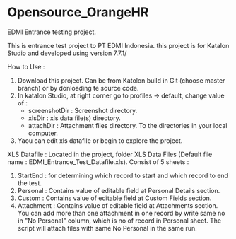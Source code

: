 # Opensource_OrangeHR
EDMI Entrance testing project.

This is entrance test project to PT EDMI Indonesia. this project is for Katalon Studio and developed using version 7.7.1/

How to Use :
1. Download this project. Can be from Katolon build in Git (choose master branch) or by donloading te source code.
2. In katalon Studio, at right corner go to profiles -> default, change value of :
   - screenshotDir : Screenshot directory.
   - xlsDir : xls data file(s) directory.
   - attachDir : Attachment files directory.
  To the directories in your local computer.
3. Yaou can edit xls datafile or begin to explore the project.

XLS Datafile :
Located in the project, folder XLS Data Files (Default file name : EDMI_Entrance_Test_Datafile.xls). Consist of 5 sheets :
1. StartEnd : for determining which record to start and which record to end the test.
2. Personal : Contains value of editable field at Personal Details section.
3. Custom : Contains value of editable field at Custom Fields section.
4. Attachment : Contains value of editable field at Attachments section. You can add more than one attachment in one record by write same no in "No Personal" column, which is no of record in Personal sheet. The script will attach files with same No Personal in the same run.

